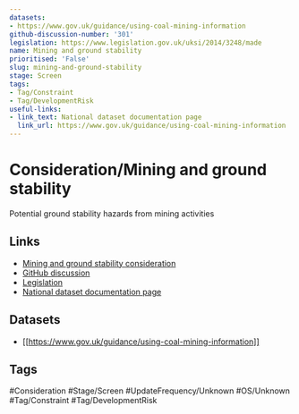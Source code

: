 ```yaml
---
datasets:
- https://www.gov.uk/guidance/using-coal-mining-information
github-discussion-number: '301'
legislation: https://www.legislation.gov.uk/uksi/2014/3248/made
name: Mining and ground stability
prioritised: 'False'
slug: mining-and-ground-stability
stage: Screen
tags:
- Tag/Constraint
- Tag/DevelopmentRisk
useful-links:
- link_text: National dataset documentation page
  link_url: https://www.gov.uk/guidance/using-coal-mining-information
---
```


# Consideration/Mining and ground stability

Potential ground stability hazards from mining activities

## Links

* [Mining and ground stability consideration](https://design.planning.data.gov.uk/planning-consideration/mining-and-ground-stability)
* [GitHub discussion](https://github.com/digital-land/data-standards-backlog/discussions/301)
* [Legislation](https://www.legislation.gov.uk/uksi/2014/3248/made)
* [National dataset documentation page](https://www.gov.uk/guidance/using-coal-mining-information)

## Datasets

* [[https://www.gov.uk/guidance/using-coal-mining-information]]

## Tags

#Consideration #Stage/Screen #UpdateFrequency/Unknown #OS/Unknown #Tag/Constraint #Tag/DevelopmentRisk